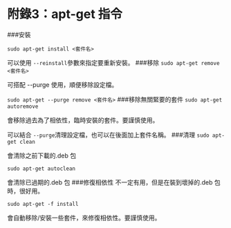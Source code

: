 # 附錄3：apt-get 指令
###安裝

`sudo apt-get install <套件名>`

可以使用 `--reinstall`參數來指定要重新安裝。
###移除
`sudo apt-get remove <套件名>`

可搭配 --purge 使用，順便移除設定檔。

`sudo apt-get --purge remove <套件名>`
###移除無關緊要的套件
`sudo apt-get autoremove`

會移除過去為了相依性，臨時安裝的套件。要謹慎使用。

可以結合 `--purge`清理設定檔，也可以在後面加上套件名稱。
###清理
`sudo apt-get clean`

會清除之前下載的.deb 包

`sudo apt-get autoclean`

會清除已過期的.deb 包
###修復相依性
不一定有用，但是在裝到壞掉的.deb 包時，很好用。

`sudo apt-get -f install`

會自動移除/安裝一些套件，來修復相依性。要謹慎使用。

